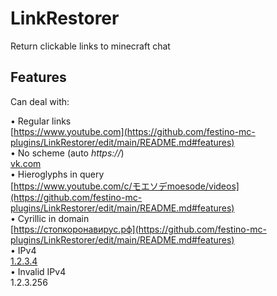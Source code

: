 # LinkRestorer
 Return clickable links to minecraft chat  
  
<h2>Features</h2>

Can deal with:  

  • Regular links  
[https://www.youtube.com](https://github.com/festino-mc-plugins/LinkRestorer/edit/main/README.md#features)  
  • No scheme (auto _https://_)  
[vk.com](https://github.com/festino-mc-plugins/LinkRestorer/edit/main/README.md#features)  
  • Hieroglyphs in query  
[https://www.youtube.com/c/モエソデmoesode/videos](https://github.com/festino-mc-plugins/LinkRestorer/edit/main/README.md#features)  
  • Cyrillic in domain  
[https://стопкоронавирус.рф](https://github.com/festino-mc-plugins/LinkRestorer/edit/main/README.md#features)  
  • IPv4  
[1.2.3.4](https://github.com/festino-mc-plugins/LinkRestorer/edit/main/README.md#features)  
  • Invalid IPv4  
1.2.3.256  
